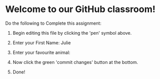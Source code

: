 # Welcome to our GitHub classroom!

Do the following to Complete this assignment:

1. Begin editing this file by clicking the 'pen' symbol above.

2. Enter your First Name: Julie

3. Enter your favourite animal:

4. Now click the green 'commit changes' button at the bottom.

5. Done!
